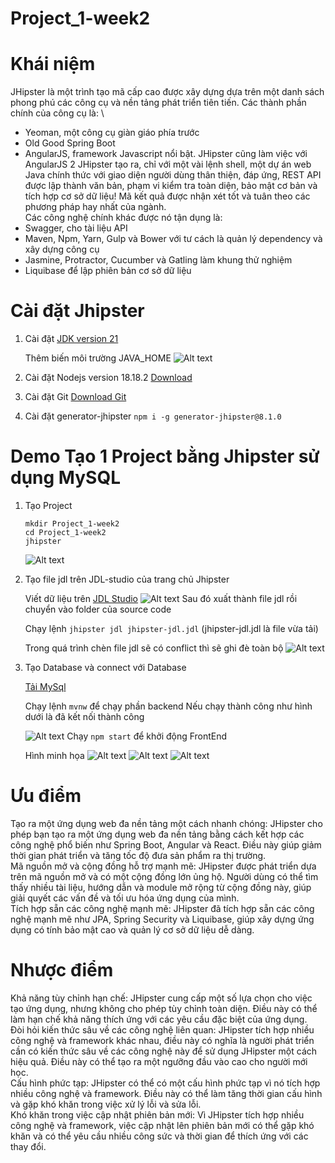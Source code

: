 # Project_1-week2

# Khái niệm

JHipster là một trình tạo mã cấp cao được xây dựng dựa trên một danh sách phong phú các công cụ và nền tảng phát triển tiên tiến.
Các thành phần chính của công cụ là: \

- Yeoman, một công cụ giàn giáo phía trước
- Old Good Spring Boot
- AngularJS, framework Javascript nổi bật. JHipster cũng làm việc với AngularJS 2
  JHipster tạo ra, chỉ với một vài lệnh shell, một dự án web Java chính thức với giao diện người dùng thân thiện, đáp ứng, REST API được lập thành văn bản, phạm vi kiểm tra toàn diện, bảo mật cơ bản và tích hợp cơ sở dữ liệu! Mã kết quả được nhận xét tốt và tuân theo các phương pháp hay nhất của ngành.\
  Các công nghệ chính khác được nó tận dụng là:
- Swagger, cho tài liệu API
- Maven, Npm, Yarn, Gulp và Bower với tư cách là quản lý dependency và xây dựng công cụ
- Jasmine, Protractor, Cucumber và Gatling làm khung thử nghiệm
- Liquibase để lập phiên bản cơ sở dữ liệu

# Cài đặt Jhipster

1. Cài đặt
   [JDK version 21](https://www.oracle.com/java/technologies/downloads/)

   Thêm biến môi trường JAVA_HOME
   ![Alt text](image-1.png)

2. Cài đặt Nodejs version 18.18.2
   [Download](https://nodejs.org/download/release/v18.18.2/)
3. Cài đặt Git
   [Download Git](https://git-scm.com/downloads)
4. Cài đặt generator-jhipster
   `npm i -g generator-jhipster@8.1.0`

# Demo Tạo 1 Project bằng Jhipster sử dụng MySQL

1. Tạo Project
   ```
   mkdir Project_1-week2
   cd Project_1-week2
   jhipster
   ```
   ![Alt text](image-2.png)
2. Tạo file jdl trên JDL-studio của trang chủ Jhipster

   Viết dữ liệu trên [JDL Studio](https://start.jhipster.tech/jdl-studio/)
   ![Alt text](image-3.png)
   Sau đó xuất thành file jdl rồi chuyển vào folder của source code

   Chạy lệnh `jhipster jdl jhipster-jdl.jdl` (jhipster-jdl.jdl là file vừa tải)

   Trong quá trình chèn file jdl sẽ có conflict thì sẽ ghi đè toàn bộ
   ![Alt text](image-4.png)

3. Tạo Database và connect với Database

   [Tải MySql](https://dev.mysql.com/downloads/workbench/)

   Chạy lệnh `mvnw` để chạy phần backend
   Nếu chạy thành công như hình dưới là đã kết nối thành công

   ![Alt text](image-5.png)
   Chạy `npm start` để khởi động FrontEnd

   Hình minh họa
   ![Alt text](image-6.png)
   ![Alt text](image-7.png)
   ![Alt text](image-8.png)

# Ưu điểm

Tạo ra một ứng dụng web đa nền tảng một cách nhanh chóng: JHipster cho phép bạn tạo ra một ứng dụng web đa nền tảng bằng cách kết hợp các công nghệ phổ biến như Spring Boot, Angular và React. Điều này giúp giảm thời gian phát triển và tăng tốc độ đưa sản phẩm ra thị trường.\
Mã nguồn mở và cộng đồng hỗ trợ mạnh mẽ: JHipster được phát triển dựa trên mã nguồn mở và có một cộng đồng lớn ủng hộ. Người dùng có thể tìm thấy nhiều tài liệu, hướng dẫn và module mở rộng từ cộng đồng này, giúp giải quyết các vấn đề và tối ưu hóa ứng dụng của mình.\
Tích hợp sẵn các công nghệ mạnh mẽ: JHipster đã tích hợp sẵn các công nghệ mạnh mẽ như JPA, Spring Security và Liquibase, giúp xây dựng ứng dụng có tính bảo mật cao và quản lý cơ sở dữ liệu dễ dàng.

# Nhược điểm

Khả năng tùy chỉnh hạn chế: JHipster cung cấp một số lựa chọn cho việc tạo ứng dụng, nhưng không cho phép tùy chỉnh toàn diện. Điều này có thể làm hạn chế khả năng thích ứng với các yêu cầu đặc biệt của ứng dụng.\
Đòi hỏi kiến thức sâu về các công nghệ liên quan: JHipster tích hợp nhiều công nghệ và framework khác nhau, điều này có nghĩa là người phát triển cần có kiến thức sâu về các công nghệ này để sử dụng JHipster một cách hiệu quả. Điều này có thể tạo ra một ngưỡng đầu vào cao cho người mới học.\
Cấu hình phức tạp: JHipster có thể có một cấu hình phức tạp vì nó tích hợp nhiều công nghệ và framework. Điều này có thể làm tăng thời gian cấu hình và gặp khó khăn trong việc xử lý lỗi và sửa lỗi.\
Khó khăn trong việc cập nhật phiên bản mới: Vì JHipster tích hợp nhiều công nghệ và framework, việc cập nhật lên phiên bản mới có thể gặp khó khăn và có thể yêu cầu nhiều công sức và thời gian để thích ứng với các thay đổi.

